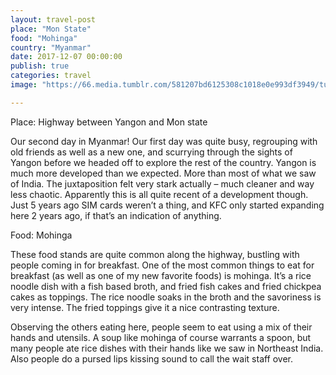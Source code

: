 ```yaml
---
layout: travel-post
place: "Mon State"
food: "Mohinga"
country: "Myanmar"
date: 2017-12-07 00:00:00
publish: true
categories: travel
image: "https://66.media.tumblr.com/581207bd6125308c1018e0e993df3949/tumblr_p0u6m4WmB01wkhtd7o1_1280.jpg"

---
```


Place: Highway between Yangon and Mon state

Our second day in Myanmar! Our first day was quite busy, regrouping with old friends as well as a new one, and scurrying through the sights of Yangon before we headed off to explore the rest of the country.
Yangon is much more developed than we expected. More than most of what we saw of India. The juxtaposition felt very stark actually – much cleaner and way less chaotic. Apparently this is all quite recent of a development though. Just 5 years ago SIM cards weren’t a thing, and KFC only started expanding here 2 years ago, if that’s an indication of anything.

Food: Mohinga

These food stands are quite common along the highway, bustling with people coming in for breakfast.
One of the most common things to eat for breakfast (as well as one of my new favorite foods) is mohinga. It’s a rice noodle dish with a fish based broth, and fried fish cakes and fried chickpea cakes as toppings. The rice noodle soaks in the broth and the savoriness is very intense. The fried toppings give it a nice contrasting texture.

Observing the others eating here, people seem to eat using a mix of their hands and utensils. A soup like mohinga of course warrants a spoon, but many people ate rice dishes with their hands like we saw in Northeast India. Also people do a pursed lips kissing sound to call the wait staff over.